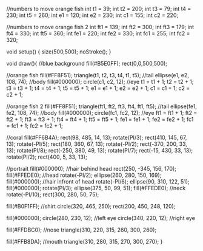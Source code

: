 //numbers to move orange fish
int t1 = 39;
int t2 = 200;
int t3 = 79;
int t4 = 230;
int t5 = 260;
int e1 = 120;
int e2 = 230;
int c1 = 155;
int c2 = 220;

//numbers to move orange fish 2
int ft1 = 139;
int ft2 = 300;
int ft3 = 179;
int ft4 = 330;
int ft5 = 360;
int fe1 = 220;
int fe2 = 330;
int fc1 = 255;
int fc2 = 320;

void setup() {
size(500,500);
noStroke(); 
}

void draw(){
//blue background 
fill(#B5E0FF);
rect(0,0,500,500);


//orange fish
fill(#FF8F51); 
triangle(t1, t2, t3, t4, t1, t5); //tail
ellipse(e1, e2, 108, 74); //body
fill(#000000);
circle(c1, c2, 12); //eye
t1 = t1 + 1;
t2 = t2 + 1;
t3 = t3 + 1;
t4 = t4 + 1;
t5 = t5 + 1;
e1 = e1 + 1;
e2 = e2 + 1;
c1 = c1 + 1;
c2 = c2 + 1;

//orange fish 2
fill(#FF8F51); 
triangle(ft1, ft2, ft3, ft4, ft1, ft5); //tail
ellipse(fe1, fe2, 108, 74); //body
fill(#000000);
circle(fc1, fc2, 12); //eye
ft1 = ft1 + 1;
ft2 = ft2 + 1;
ft3 = ft3 + 1;
ft4 = ft4 + 1;
ft5 = ft5 + 1;
fe1 = fe1 + 1;
fe2 = fe2 + 1;
fc1 = fc1 + 1;
fc2 = fc2 + 1;

//coral 
fill(#FF6B4A);
rect(98, 485, 14, 13);
rotate(PI/3);
rect(410, 145, 67, 13);
rotate(-PI/5);
rect(180, 360, 67, 13);
rotate(-PI/2);
rect(-370, 200, 33, 13);
rotate(PI/8);
rect(-250, 380, 49, 13);
rotate(PI/7);
rect(-15, 430, 33, 13);
rotate(PI/2);
rect(400, 5, 33, 13);

//portrait 
fill(#000000); //hair behind head
rect(250, -345, 156, 170);
fill(#FFEDE0); //head
rotate(-PI/2);
ellipse(260, 280, 150, 169);
fill(#000000); //hair infront of head
rotate(-PI/6);
ellipse(90, 310, 122, 51);
fill(#000000); 
rotate(PI/3);
ellipse(375, 50, 99, 51);
fill(#FFEDE0); //neck
rotate(-PI/10);
rect(300, 280, 50, 75);

fill(#B0F1FF); //shirt
circle(320, 465, 250);
rect(200, 450, 248, 120);

fill(#000000); 
circle(280, 230, 12); //left eye
circle(340, 220, 12); //right eye

fill(#FFDBC0); //nose
triangle(310, 220, 315, 260, 300, 260);

fill(#FFB8DA); //mouth 
triangle(310, 280, 315, 270, 300, 270);
}



